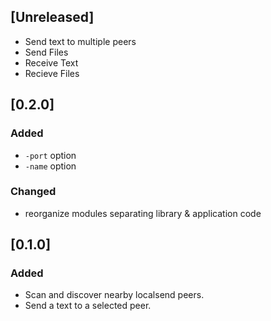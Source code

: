 ## [Unreleased]

- Send text to multiple peers
- Send Files
- Receive Text
- Recieve Files

## [0.2.0]

### Added

- `-port` option
- `-name` option

### Changed

- reorganize modules separating library & application code

## [0.1.0]

### Added

- Scan and discover nearby localsend peers.
- Send a text to a selected peer.
